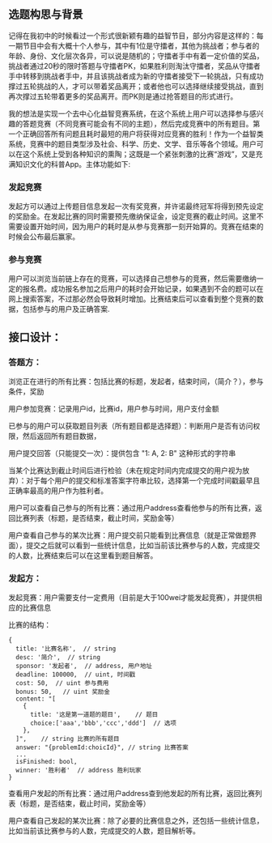 
## 选题构思与背景
记得在我初中的时候看过一个形式很新颖有趣的益智节目，部分内容是这样的：每一期节目中会有大概十个人参与，其中有1位是守擂者，其他为挑战者；参与者的年龄、身份、文化层次各异，可以说是随机的；守擂者手中有着一定价值的奖品，挑战者通过20秒的限时答题与守擂者PK，如果胜利则淘汰守擂者，奖品从守擂者手中转移到挑战者手中，并且该挑战者成为新的守擂者接受下一轮挑战，只有成功撑过五轮挑战的人，才可以带着奖品离开；或者他也可以选择继续接受挑战，直到再次撑过五轮带着更多的奖品离开。而PK则是通过抢答题目的形式进行。

我的想法是实现一个去中心化益智竞赛系统，在这个系统上用户可以选择参与感兴趣的答题竞赛（不同竞赛可能会有不同的主题），然后完成竞赛中的所有题目。第一个正确回答所有问题且耗时最短的用户将获得对应竞赛的胜利！作为一个益智类系统，竞赛中的题目类型涉及社会、科学、历史、文学、音乐等各个领域。用户可以在这个系统上受到各种知识的熏陶；这既是一个紧张刺激的比赛“游戏”，又是充满知识文化的科普App。主体功能如下:

### 发起竞赛

发起方可以通过上传题目信息发起一次有奖竞赛，并许诺最终冠军将得到预先设定的奖励金。在发起比赛的同时需要预先缴纳保证金，设定竞赛的截止时间。这里不需要设置开始时间，因为用户的耗时是从参与竞赛那一刻开始算的。竞赛在结束的时候会公布最后赢家。

### 参与竞赛

用户可以浏览当前链上存在的竞赛，可以选择自己想参与的竞赛，然后需要缴纳一定的报名费。成功报名参加之后用户的耗时会开始记录，如果遇到不会的题可以在网上搜索答案，不过那必然会导致耗时增加。比赛结束后可以查看到整个竞赛的数据，包括参与的用户及正确答案.

## 接口设计：

### 答题方：
浏览正在进行的所有比赛：包括比赛的标题，发起者，结束时间，（简介？），参与条件，奖励

用户参加竞赛：记录用户id，比赛id，用户参与时间，用户支付金额

已参与的用户可以获取题目列表（所有题目都是选择题）：判断用户是否有访问权限，然后返回所有题目数据，

用户提交回答（只能提交一次）：提供包含 "1: A, 2: B" 这种形式的字符串

当某个比赛达到截止时间后进行检验（未在规定时间内完成提交的用户视为放弃）：对于每个用户的提交和标准答案字符串比较，选择第一个完成时间戳最早且正确率最高的用户作为胜利者。

用户可以查看自己参与的所有比赛：通过用户address查看他参与的所有比赛，返回比赛列表（标题，是否结束，截止时间，奖励金等）

用户查看自己参与的某次比赛：用户提交前只能看到比赛信息（就是正常做题界面），提交之后就可以看到一些统计信息，比如当前该比赛参与的人数，完成提交的人数，比赛结束后可以在这里看到题目解答。


### 发起方：
发起竞赛：用户需要支付一定费用（目前是大于100wei才能发起竞赛），并提供相应的比赛信息

比赛的结构：
```
{
  title: '比赛名称',  // string
  desc: '简介',  // string
  sponsor: '发起者',  // address, 用户地址
  deadline: 100000,  // uint, 时间戳
  cost: 50,  // uint 参与费用
  bonus: 50,   // uint 奖励金
  content: "[
    {
      title: '这是第一道题的题目',    // 题目
      choice:['aaa','bbb','ccc','ddd']  // 选项
    },
  ]",    // string 比赛的所有题目
  answer: "{problemId:choicId}", // string 比赛答案
  ...
  isFinished: bool,
  winner: '胜利者'  // address 胜利玩家
}
```

查看用户发起的所有比赛：通过用户address查到他发起的所有比赛，返回比赛列表（标题，是否结束，截止时间，奖励金等）

用户查看自己发起的某次比赛：除了必要的比赛信息之外，还包括一些统计信息，比如当前该比赛参与的人数，完成提交的人数，题目解析等。